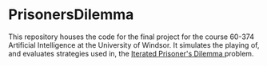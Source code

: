 # PrisonersDilemma
This repository houses the code for the final project for the course 60-374 Artificial Intelligence at the University of Windsor. It simulates the playing of, and evaluates strategies used in, the <a href="http://en.wikipedia.org/wiki/Prisoner%27s_dilemma#The_iterated_prisoners.27_dilemma"> Iterated Prisoner's Dilemma </a> problem.
